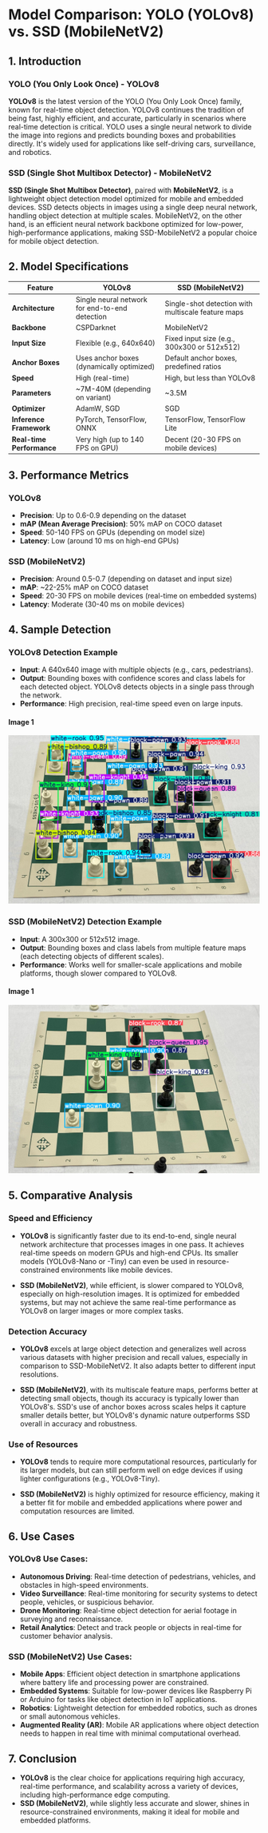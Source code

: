 # Model Comparison: YOLO (YOLOv8) vs. SSD (MobileNetV2)

## 1. Introduction

### YOLO (You Only Look Once) - YOLOv8
**YOLOv8** is the latest version of the YOLO (You Only Look Once) family, known for real-time object detection. YOLOv8 continues the tradition of being fast, highly efficient, and accurate, particularly in scenarios where real-time detection is critical. YOLO uses a single neural network to divide the image into regions and predicts bounding boxes and probabilities directly. It's widely used for applications like self-driving cars, surveillance, and robotics.

### SSD (Single Shot Multibox Detector) - MobileNetV2
**SSD (Single Shot Multibox Detector)**, paired with **MobileNetV2**, is a lightweight object detection model optimized for mobile and embedded devices. SSD detects objects in images using a single deep neural network, handling object detection at multiple scales. MobileNetV2, on the other hand, is an efficient neural network backbone optimized for low-power, high-performance applications, making SSD-MobileNetV2 a popular choice for mobile object detection.

## 2. Model Specifications

| Feature                  | YOLOv8                              | SSD (MobileNetV2)                      |
|--------------------------|-------------------------------------|----------------------------------------|
| **Architecture**          | Single neural network for end-to-end detection | Single-shot detection with multiscale feature maps |
| **Backbone**              | CSPDarknet                          | MobileNetV2                            |
| **Input Size**            | Flexible (e.g., 640x640)            | Fixed input size (e.g., 300x300 or 512x512) |
| **Anchor Boxes**          | Uses anchor boxes (dynamically optimized) | Default anchor boxes, predefined ratios |
| **Speed**                 | High (real-time)                    | High, but less than YOLOv8              |
| **Parameters**            | ~7M-40M (depending on variant)      | ~3.5M                                   |
| **Optimizer**             | AdamW, SGD                          | SGD                                    |
| **Inference Framework**   | PyTorch, TensorFlow, ONNX           | TensorFlow, TensorFlow Lite            |
| **Real-time Performance** | Very high (up to 140 FPS on GPU)    | Decent (20-30 FPS on mobile devices)   |

## 3. Performance Metrics

### YOLOv8
- **Precision**: Up to 0.6-0.9 depending on the dataset
- **mAP (Mean Average Precision)**: 50% mAP on COCO dataset
- **Speed**: 50-140 FPS on GPUs (depending on model size)
- **Latency**: Low (around 10 ms on high-end GPUs)

### SSD (MobileNetV2)
- **Precision**: Around 0.5-0.7 (depending on dataset and input size)
- **mAP**: ~22-25% mAP on COCO dataset
- **Speed**: 20-30 FPS on mobile devices (real-time on embedded systems)
- **Latency**: Moderate (30-40 ms on mobile devices)

## 4. Sample Detection

### YOLOv8 Detection Example
- **Input**: A 640x640 image with multiple objects (e.g., cars, pedestrians).
- **Output**: Bounding boxes with confidence scores and class labels for each detected object. YOLOv8 detects objects in a single pass through the network.
- **Performance**: High precision, real-time speed even on large inputs.

#### Image 1
![YOLO Detection - Image 1](../images/YOLO%20(You%20Only%20Look%20Once)/4A-VILLAFLOR-MIDTERMS-EXAM-model_pred1.jpg)


### SSD (MobileNetV2) Detection Example
- **Input**: A 300x300 or 512x512 image.
- **Output**: Bounding boxes and class labels from multiple feature maps (each detecting objects of different scales).
- **Performance**: Works well for smaller-scale applications and mobile platforms, though slower compared to YOLOv8.

#### Image 1
![MobileNet Detection - Image 1](../images/SSD%20(Single%20Shot%20MultiBox%20Detector)/4A-VILLAFLOR-MIDTERMS-EXAM-model_pred3.jpg)

## 5. Comparative Analysis

### Speed and Efficiency
- **YOLOv8** is significantly faster due to its end-to-end, single neural network architecture that processes images in one pass. It achieves real-time speeds on modern GPUs and high-end CPUs. Its smaller models (YOLOv8-Nano or -Tiny) can even be used in resource-constrained environments like mobile devices.
  
- **SSD (MobileNetV2)**, while efficient, is slower compared to YOLOv8, especially on high-resolution images. It is optimized for embedded systems, but may not achieve the same real-time performance as YOLOv8 on larger images or more complex tasks.

### Detection Accuracy
- **YOLOv8** excels at large object detection and generalizes well across various datasets with higher precision and recall values, especially in comparison to SSD-MobileNetV2. It also adapts better to different input resolutions.

- **SSD (MobileNetV2)**, with its multiscale feature maps, performs better at detecting small objects, though its accuracy is typically lower than YOLOv8's. SSD's use of anchor boxes across scales helps it capture smaller details better, but YOLOv8's dynamic nature outperforms SSD overall in accuracy and robustness.

### Use of Resources
- **YOLOv8** tends to require more computational resources, particularly for its larger models, but can still perform well on edge devices if using lighter configurations (e.g., YOLOv8-Tiny).

- **SSD (MobileNetV2)** is highly optimized for resource efficiency, making it a better fit for mobile and embedded applications where power and computation resources are limited.

## 6. Use Cases

### YOLOv8 Use Cases:
- **Autonomous Driving**: Real-time detection of pedestrians, vehicles, and obstacles in high-speed environments.
- **Video Surveillance**: Real-time monitoring for security systems to detect people, vehicles, or suspicious behavior.
- **Drone Monitoring**: Real-time object detection for aerial footage in surveying and reconnaissance.
- **Retail Analytics**: Detect and track people or objects in real-time for customer behavior analysis.

### SSD (MobileNetV2) Use Cases:
- **Mobile Apps**: Efficient object detection in smartphone applications where battery life and processing power are constrained.
- **Embedded Systems**: Suitable for low-power devices like Raspberry Pi or Arduino for tasks like object detection in IoT applications.
- **Robotics**: Lightweight detection for embedded robotics, such as drones or small autonomous vehicles.
- **Augmented Reality (AR)**: Mobile AR applications where object detection needs to happen in real time with minimal computational overhead.

## 7. Conclusion

- **YOLOv8** is the clear choice for applications requiring high accuracy, real-time performance, and scalability across a variety of devices, including high-performance edge computing.
- **SSD (MobileNetV2)**, while slightly less accurate and slower, shines in resource-constrained environments, making it ideal for mobile and embedded platforms.


